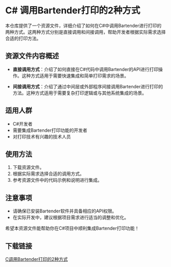 # C# 调用Bartender打印的2种方式

本仓库提供了一个资源文件，详细介绍了如何在C#中调用Bartender进行打印的两种方式。这两种方式分别是直接调用和间接调用，帮助开发者根据实际需求选择合适的打印方法。

## 资源文件内容概述

- **直接调用方式**：介绍了如何直接在C#代码中调用Bartender的API进行打印操作。这种方式适用于需要快速集成和简单打印需求的场景。

- **间接调用方式**：介绍了通过中间层或外部程序间接调用Bartender进行打印的方法。这种方式适用于需要复杂打印逻辑或与其他系统集成的场景。

## 适用人群

- C#开发者
- 需要集成Bartender打印功能的开发者
- 对打印技术有兴趣的技术人员

## 使用方法

1. 下载资源文件。
2. 根据实际需求选择合适的调用方式。
3. 参考资源文件中的代码示例和说明进行集成。

## 注意事项

- 请确保已安装Bartender软件并具备相应的API权限。
- 在实际开发中，建议根据项目需求进行适当的调整和优化。

希望本资源文件能帮助你在C#项目中顺利集成Bartender打印功能！

## 下载链接

[C调用Bartender打印的2种方式](https://pan.quark.cn/s/24889e9fadd8)